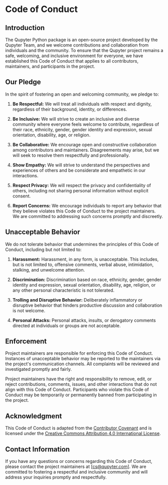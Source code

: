 # Code of Conduct

## Introduction

The Qupyter Python package is an open-source project developed by the Qupyter Team, and we welcome contributions and collaboration from individuals and the community. To ensure that the Qupyter project remains a safe, welcoming, and inclusive environment for everyone, we have established this Code of Conduct that applies to all contributors, maintainers, and participants in the project.

## Our Pledge

In the spirit of fostering an open and welcoming community, we pledge to:

1. **Be Respectful:** We will treat all individuals with respect and dignity, regardless of their background, identity, or differences.

2. **Be Inclusive:** We will strive to create an inclusive and diverse community where everyone feels welcome to contribute, regardless of their race, ethnicity, gender, gender identity and expression, sexual orientation, disability, age, or religion.

3. **Be Collaborative:** We encourage open and constructive collaboration among contributors and maintainers. Disagreements may arise, but we will seek to resolve them respectfully and professionally.

4. **Show Empathy:** We will strive to understand the perspectives and experiences of others and be considerate and empathetic in our interactions.

5. **Respect Privacy:** We will respect the privacy and confidentiality of others, including not sharing personal information without explicit consent.

6. **Report Concerns:** We encourage individuals to report any behavior that they believe violates this Code of Conduct to the project maintainers. We are committed to addressing such concerns promptly and discreetly.

## Unacceptable Behavior

We do not tolerate behavior that undermines the principles of this Code of Conduct, including but not limited to:

1. **Harassment:** Harassment, in any form, is unacceptable. This includes, but is not limited to, offensive comments, verbal abuse, intimidation, stalking, and unwelcome attention.

2. **Discrimination:** Discrimination based on race, ethnicity, gender, gender identity and expression, sexual orientation, disability, age, religion, or any other personal characteristic is not tolerated.

3. **Trolling and Disruptive Behavior:** Deliberately inflammatory or disruptive behavior that hinders productive discussion and collaboration is not welcome.

4. **Personal Attacks:** Personal attacks, insults, or derogatory comments directed at individuals or groups are not acceptable.

## Enforcement

Project maintainers are responsible for enforcing this Code of Conduct. Instances of unacceptable behavior may be reported to the maintainers via the project's communication channels. All complaints will be reviewed and investigated promptly and fairly.

Project maintainers have the right and responsibility to remove, edit, or reject contributions, comments, issues, and other interactions that do not align with this Code of Conduct. Participants who violate this Code of Conduct may be temporarily or permanently banned from participating in the project.

## Acknowledgment

This Code of Conduct is adapted from the [Contributor Covenant](https://www.contributor-covenant.org/version/2/0/code_of_conduct.html) and is licensed under the [Creative Commons Attribution 4.0 International License](https://creativecommons.org/licenses/by/4.0/).

## Contact Information

If you have any questions or concerns regarding this Code of Conduct, please contact the project maintainers at [cs@qupyter.com]. We are committed to fostering a respectful and inclusive community and will address your inquiries promptly and respectfully.